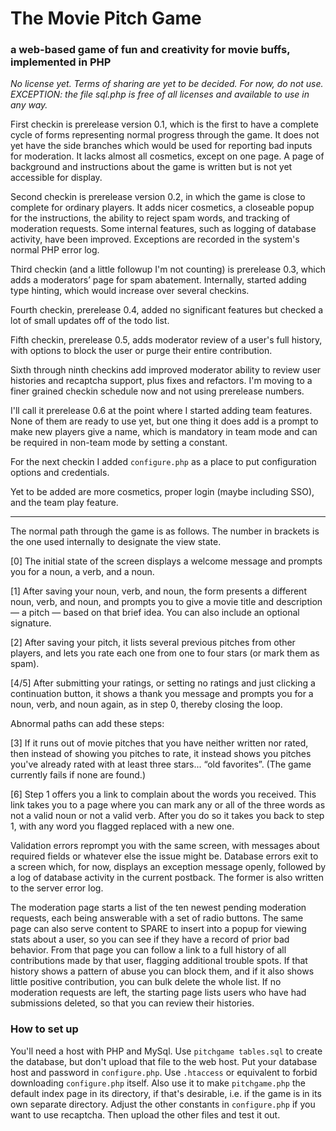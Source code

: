 # The Movie Pitch Game
### a web-based game of fun and creativity for movie buffs, implemented in PHP

_No license yet.  Terms of sharing are yet to be decided.  For now, do not use._
_EXCEPTION: the file sql.php is free of all licenses and available to use in any way._

First checkin is prerelease version 0.1, which is the first to have a complete cycle of forms representing normal progress through the game.
It does not yet have the side branches which would be used for reporting bad inputs for moderation.
It lacks almost all cosmetics, except on one page.
A page of background and instructions about the game is written but is not yet accessible for display.

Second checkin is prerelease version 0.2, in which the game is close to complete for ordinary players.
It adds nicer cosmetics, a closeable popup for the instructions, the ability to reject spam words, and tracking of moderation requests.
Some internal features, such as logging of database activity, have been improved.  Exceptions are recorded in the system's normal PHP error log.

Third checkin (and a little followup I'm not counting) is prerelease 0.3, which adds a moderators’ page for spam abatement.
Internally, started adding type hinting, which would increase over several checkins.

Fourth checkin, prerelease 0.4, added no significant features but checked a lot of small updates off of the todo list.

Fifth checkin, prerelease 0.5, adds moderator review of a user's full history, with options to block the user or purge their entire contribution.

Sixth through ninth checkins add improved moderator ability to review user histories and recaptcha support, plus fixes and refactors.
I'm moving to a finer grained checkin schedule now and not using prerelease numbers.

I'll call it prerelease 0.6 at the point where I started adding team features.
None of them are ready to use yet, but one thing it does add is a prompt to make new players give a name, which is mandatory in team mode and can be required in non-team mode by setting a constant.

For the next checkin I added `configure.php` as a place to put configuration options and credentials.

Yet to be added are more cosmetics, proper login (maybe including SSO), and the team play feature.

----

The normal path through the game is as follows.  The number in brackets is the one used internally to designate the view state.

[0] The initial state of the screen displays a welcome message and prompts you for a noun, a verb, and a noun.

[1] After saving your noun, verb, and noun, the form presents a different noun, verb, and noun, and prompts you to give a movie title and description — a pitch — based on that brief idea.  You can also include an optional signature.

[2] After saving your pitch, it lists several previous pitches from other players, and lets you rate each one from one to four stars (or mark them as spam).

[4/5] After submitting your ratings, or setting no ratings and just clicking a continuation button, it shows a thank you message and prompts you for a noun, verb, and noun again, as in step 0, thereby closing the loop.

Abnormal paths can add these steps:

[3] If it runs out of movie pitches that you have neither written nor rated, then instead of showing you pitches to rate, it instead shows you pitches you've already rated with at least three stars... “old favorites”.  (The game currently fails if none are found.)

[6] Step 1 offers you a link to complain about the words you received.  This link takes you to a page where you can mark any or all of the three words as not a valid noun or not a valid verb.  After you do so it takes you back to step 1, with any word you flagged replaced with a new one.

Validation errors reprompt you with the same screen, with messages about required fields or whatever else the issue might be.
Database errors exit to a screen which, for now, displays an exception message openly, followed by a log of database activity in the current postback.
The former is also written to the server error log.

The moderation page starts a list of the ten newest pending moderation requests, each being answerable with a set of radio buttons.
The same page can also serve content to SPARE to insert into a popup for viewing stats about a user, so you can see if they have a record of prior bad behavior.
From that page you can follow a link to a full history of all contributions made by that user, flagging additional trouble spots.
If that history shows a pattern of abuse you can block them, and if it also shows little positive contribution, you can bulk delete the whole list.
If no moderation requests are left, the starting page lists users who have had submissions deleted, so that you can review their histories.

### How to set up

You'll need a host with PHP and MySql.
Use `pitchgame tables.sql` to create the database, but don't upload that file to the web host.
Put your database host and password in `configure.php`.
Use `.htaccess` or equivalent to forbid downloading `configure.php` itself.
Also use it to make `pitchgame.php` the default index page in its directory, if that's desirable, i.e. if the game is in its own separate directory.
Adjust the other constants in `configure.php` if you want to use recaptcha.
Then upload the other files and test it out.
